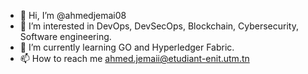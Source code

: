 - 👋 Hi, I’m @ahmedjemai08
- 👀 I’m interested in DevOps, DevSecOps, Blockchain, Cybersecurity, Software engineering.
- 🌱 I’m currently learning GO and Hyperledger Fabric.
- 📫 How to reach me ahmed.jemaii@etudiant-enit.utm.tn 

<!---
ahmedjemai08/ahmedjemai08 is a ✨ special ✨ repository because its `README.md` (this file) appears on your GitHub profile.
You can click the Preview link to take a look at your changes.
--->
